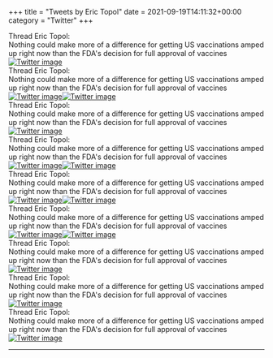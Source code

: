 +++
title = "Tweets by Eric Topol" 
date = 2021-09-19T14:11:32+00:00
category = "Twitter"
+++
<div class="tweet"> 
<div class="profile"> 
Thread Eric Topol: 
</div> 
<div class="tweet-content">Nothing could make more of a difference for getting US vaccinations amped up right now than the FDA's decision for full approval of vaccines</div></div><a href="E_p9Ku6UUAcZMNz.jpg"  ><img src="E_p9Ku6UUAcZMNz.jpg" alt="Twitter image" ></img></a><div class="tweet"> 
<div class="profile"> 
Thread Eric Topol: 
</div> 
<div class="tweet-content">Nothing could make more of a difference for getting US vaccinations amped up right now than the FDA's decision for full approval of vaccines</div></div><a href="E_qC-coVcAch1zU.jpg"  ><img src="E_qC-coVcAch1zU.jpg" alt="Twitter image" ></img></a><a href="E_qDASoUYAAR0ru.jpg"  ><img src="E_qDASoUYAAR0ru.jpg" alt="Twitter image" ></img></a><div class="tweet"> 
<div class="profile"> 
Thread Eric Topol: 
</div> 
<div class="tweet-content">Nothing could make more of a difference for getting US vaccinations amped up right now than the FDA's decision for full approval of vaccines</div></div><a href="E_qYRxIVQAM4DyU.jpg"  ><img src="E_qYRxIVQAM4DyU.jpg" alt="Twitter image" ></img></a><div class="tweet"> 
<div class="profile"> 
Thread Eric Topol: 
</div> 
<div class="tweet-content">Nothing could make more of a difference for getting US vaccinations amped up right now than the FDA's decision for full approval of vaccines</div></div><a href="E_qdzUoVEAE509O.jpg"  ><img src="E_qdzUoVEAE509O.jpg" alt="Twitter image" ></img></a><a href="E_qeIJ5VQAUHvzw.jpg"  ><img src="E_qeIJ5VQAUHvzw.jpg" alt="Twitter image" ></img></a><div class="tweet"> 
<div class="profile"> 
Thread Eric Topol: 
</div> 
<div class="tweet-content">Nothing could make more of a difference for getting US vaccinations amped up right now than the FDA's decision for full approval of vaccines</div></div><a href="E_rH_S0VgAIMlo_.jpg"  ><img src="E_rH_S0VgAIMlo_.jpg" alt="Twitter image" ></img></a><a href="E_rIBRZVkAASD90.jpg"  ><img src="E_rIBRZVkAASD90.jpg" alt="Twitter image" ></img></a><div class="tweet"> 
<div class="profile"> 
Thread Eric Topol: 
</div> 
<div class="tweet-content">Nothing could make more of a difference for getting US vaccinations amped up right now than the FDA's decision for full approval of vaccines</div></div><a href="E_sCbSQVgAQ_JZ0.jpg"  ><img src="E_sCbSQVgAQ_JZ0.jpg" alt="Twitter image" ></img></a><a href="E_sCdCpVIAArxdL.jpg"  ><img src="E_sCdCpVIAArxdL.jpg" alt="Twitter image" ></img></a><div class="tweet"> 
<div class="profile"> 
Thread Eric Topol: 
</div> 
<div class="tweet-content">Nothing could make more of a difference for getting US vaccinations amped up right now than the FDA's decision for full approval of vaccines</div></div><a href="E_sUVbwVQAQIJ70.jpg"  ><img src="E_sUVbwVQAQIJ70.jpg" alt="Twitter image" ></img></a><div class="tweet"> 
<div class="profile"> 
Thread Eric Topol: 
</div> 
<div class="tweet-content">Nothing could make more of a difference for getting US vaccinations amped up right now than the FDA's decision for full approval of vaccines</div></div><a href="E_sYFmlVIAcmi2t.jpg"  ><img src="E_sYFmlVIAcmi2t.jpg" alt="Twitter image" ></img></a><div class="tweet"> 
<div class="profile"> 
Thread Eric Topol: 
</div> 
<div class="tweet-content">Nothing could make more of a difference for getting US vaccinations amped up right now than the FDA's decision for full approval of vaccines</div></div><a href="E_sy8VpUUAc2I_p.jpg"  ><img src="E_sy8VpUUAc2I_p.jpg" alt="Twitter image" ></img></a>

---